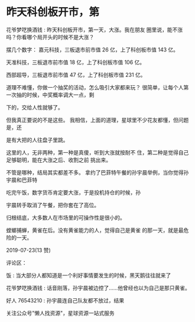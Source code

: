 # 昨天科创板开市，第

花爷梦呓换酒钱 : 昨天科创板开市，第一天，大涨。我在朋友 圈里说，能不涨吗？你看哪个局开头的时候不是大涨？

摆几个数字： 嘉元科技，三板退市前市值 26 亿，上了科创板市值 143 亿。

天准科技，三板退市前市值 18 亿，上了科创板市值 106 亿。

西部超导，三板退市前市值 47 亿，上了科创板市值 231 亿。

道理不难懂，你做一个抽奖的活动，怎么吸引大家都来玩？ 很简单，让每个人第一次抽的时候，中奖概率调大一点，剩

下的，交给人性就够了。

但我真正要说的不是这些。 我相信，上面的道理，星球里不少花友都懂，但问题是，还

是有大把的人往盘子里跳。

这里的人，无非两种，第一种是真傻，听到大涨就按耐不 住，第二种是觉得自己足够聪明，能在大涨之后、收割之前 挑出来。

不管是哪种，结局其实都差不多。 拿约了巴菲特午餐的孙宇晨举例，当你觉得孙宇晨和巴菲特

吃完午饭，数字货币肯定要大涨，于是投机持仓的时候，孙

宇晨转手取消了午餐，把你套在了高位。

归根结底，大多数人在市场里的可操作性是很小的。

螳螂捕蝉，黄雀在后。没有黄雀能力的人，觉得自己是黄雀 的那一天，就是最危险的一天。

2019-07-23(13 赞)

评论区：

饭 : 当大部分人都知道是一个利好事情要发生的时候，黑天鹅往往就来了

花爷梦呓换酒钱 : 话音刚落，孙宇晨被边控了......他曾经也以为自己是那只黄雀。

好人 76543210 : 孙宇晨连自己队友都不放过，结果

关注公众号"懒人找资源"，星球资源一站式服务
